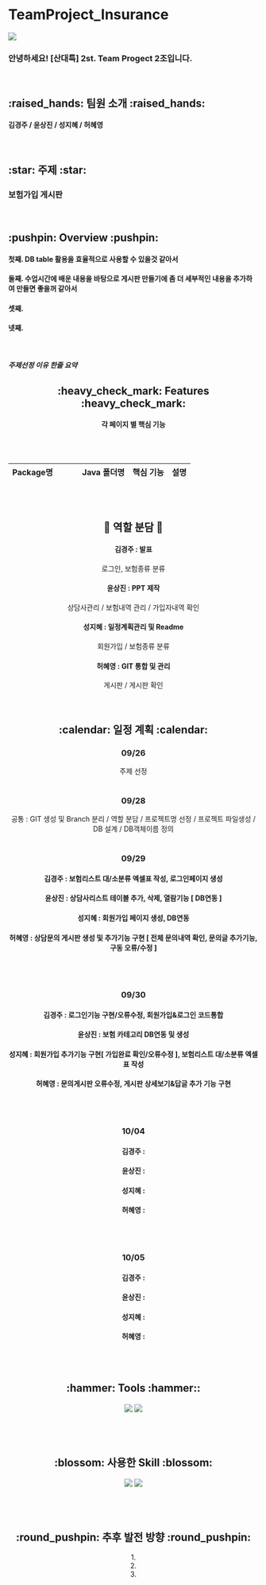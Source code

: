 # TeamProject_Insurance

<div alinge = center>
 <img src="https://capsule-render.vercel.app/api?type=waving&color=auto&height=200&section=header&text=INSURANCE&fontSize=90&fontColor=blue" />
 <h3> 안녕하세요! [산대특] 2st. Team Progect 2조입니다. </h3><br>
 
 <h2> :raised_hands: 팀원 소개 :raised_hands: </h2>
 <h4> 김경주 / 윤상진 / 성지혜 / 허혜영 </h4> <br>
 
 <h2> :star: 주제 :star: </h2>
 <h3> 보험가입 게시판 </h3><br>
 
 <h2> :pushpin: Overview :pushpin: </h2>
  <h4> 첫째. DB table 활용을 효율적으로 사용할 수 있을것 같아서 </h4>
  <h4> 둘째. 수업시간에 배운 내용을 바탕으로 게시판 만들기에 좀 더 세부적인 내용을 추가하여 만들면 좋을꺼 같아서 </h4>
  <h4> 셋째. </h4>
  <h4> 넷째. </h4> <br>
  <h5> 주제선정 이유 한줄 요약 </h5>

</div>

<div align=center>
  <h2> :heavy_check_mark: Features :heavy_check_mark: </h2>
  <h4> 각 페이지 별 핵심 기능 </h4> <br><br>
  
  Package명 &nbsp;&nbsp;&nbsp;&nbsp;&nbsp;&nbsp;&nbsp;&nbsp;&nbsp;| Java 폴더명 | 핵심 기능 | 설명
  --- |---|---|---
  
  <br><br><h2> :raised_hands: 역할 분담 :raised_hands: </h2>
  <h4> 김경주 : 발표 </h4>
  로그인, 보험종류 분류
  <h4> 윤상진 : PPT 제작 </h4>
  상담사관리 / 보험내역 관리 / 가입자내역 확인
  <h4> 성지혜 : 일정계획관리 및 Readme </h4>
  회원가입 / 보험종류 분류
  <h4> 허혜영 : GIT 통합 및 관리 </h4>
  게시판 / 게시판 확인 <br><br><br>
  
  <h2> :calendar: 일정 계획 :calendar: </h2>
   
  <h3> 09/26 </h3>
  주제 선정 <br> <br>
  
  <h3> 09/28</h3>
  공통 : GIT 생성 및 Branch 분리 / 역할 분담 / 프로젝트명 선정 / 프로젝트 파일생성 /  DB 설계 / DB객체이름 정의 <br><br>
  
  <h3> 09/29 </h3>
    <h4> 김경주 : 보험리스트 대/소분류 엑셀표 작성, 로그인페이지 생성   </h4>
    <h4> 윤상진 : 상담사리스트 테이블 추가, 삭제, 열람기능 [ DB연동 ]</h4>
    <h4> 성지혜 : 회원가입 페이지 생성, DB연동  </h4>
    <h4> 허혜영 : 상담문의 게시판 생성 및 추가기능 구현 [ 전체 문의내역 확인, 문의글 추가기능, 구동 오류/수정 ]</h4> <br><br>
    
  <h3> 09/30 </h3>
    <h4> 김경주 :  로그인기능 구현/오류수정, 회원가입&로그인 코드통합</h4>
    <h4> 윤상진 :  보험 카테고리 DB연동 및 생성</h4>
    <h4> 성지혜 :  회원가입 추가기능 구현[ 가입완료 확인/오류수정 ], 보험리스트 대/소분류 엑셀표 작성</h4>
    <h4> 허혜영 :  문의게시판 오류수정, 게시판 상세보기&답글 추가 기능 구현</h4> <br><br>
    
  <h3> 10/04</h3>
    <h4> 김경주 :  </h4>
    <h4> 윤상진 :  </h4>
    <h4> 성지혜 :  </h4>
    <h4> 허혜영 :  </h4> <br><br>
    
  <h3> 10/05</h3>
    <h4> 김경주 :  </h4>
    <h4> 윤상진 :  </h4>
    <h4> 성지혜 :  </h4>
    <h4> 허혜영 :  </h4> <br><br>
    
  <h2> :hammer: Tools :hammer:: </h2>
  <h4> <img src="https://img.shields.io/badge/eclipse-2C2255?style=flat-square&logo=eclipse&logoColor=white"/>
       <img src="https://img.shields.io/badge/MySQL-26689A?style=flat-square&logo=MySQL&logoColor=white"/> </h4> <br><br>
  
  <h2> :blossom: 사용한 Skill :blossom: </h2>
  <h4> <img src="https://img.shields.io/badge/Java-007396?style=flat&logo=Java&logoColor=white" />
       <img src="https://img.shields.io/badge/git-24292F?style=flat-square&logo=github&logoColor=white"/> </h4> <br><br>
       
  <h2> :round_pushpin: 추후 발전 방향 :round_pushpin: </h2>
  1. <br>
  2. <br>
  3.
       
</div>
    
